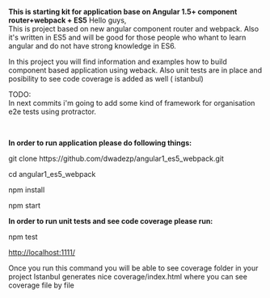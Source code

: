<b>This is starting kit for application base on Angular 1.5+ component router+webpack + ES5</b>
Hello guys,
<br>
This is project based on new angular component router and webpack.
Also it's written in ES5 and will be good for those people who whant to learn angular and do not
have strong knowledge in ES6.

In this project you will find information and examples how to build component based application
using weback. Also unit tests are in place and posibility to see code coverage is added as well ( istanbul)

TODO:
<br>
In next commits i'm going to add some kind of framework for organisation e2e tests using protractor.

<br>

<b>In order to run application please do following things:</b>
<p>git clone https://github.com/dwadezp/angular1_es5_webpack.git</p>
<p>cd angular1_es5_webpack</p>
<p>npm install</p>
<p>npm start</p>
<b>In order to run unit tests and see code coverage please run:</b>
<p>npm test</p>
<a href="http://localhost:1111">http://localhost:1111/</a>

<p>Once you run this command you will be able to see coverage folder in your project
Istanbul generates nice coverage/index.html where you can see coverage file by file</p>
